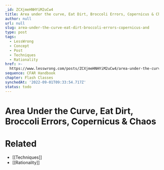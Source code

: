 ```yaml
---
_id: ZCXjmeHNHYiM2uCw4
title: Area under the curve, Eat Dirt, Broccoli Errors, Copernicus & Chaos
author: null
url: null
slug: area-under-the-curve-eat-dirt-broccoli-errors-copernicus-and
type: post
tags:
  - LessWrong
  - Concept
  - Post
  - Techniques
  - Rationality
href: >-
  https://www.lesswrong.com/posts/ZCXjmeHNHYiM2uCw4/area-under-the-curve-eat-dirt-broccoli-errors-copernicus-and
sequence: CFAR Handbook
chapter: Flash Classes
synchedAt: '2022-09-01T09:33:54.717Z'
status: todo
---
```


# Area Under the Curve, Eat Dirt, Broccoli Errors, Copernicus & Chaos


# Related

- [[Techniques]]
- [[Rationality]]